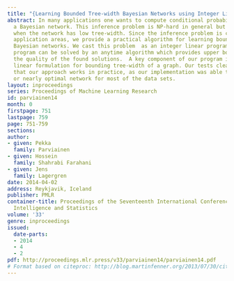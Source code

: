 ```yaml
---
title: "{Learning Bounded Tree-width Bayesian Networks using Integer Linear Programming}"
abstract: In many applications one wants to compute conditional probabilities given
  a Bayesian network. This inference problem is NP-hard in general but becomes tractable
  when the network has low tree-width. Since the inference problem is common in many
  application areas, we provide a practical algorithm for learning bounded tree-width
  Bayesian networks. We cast this problem  as an integer linear program (ILP). The
  program can be solved by an anytime algorithm which provides upper bounds to assess
  the quality of the found solutions.  A key component of our program is a novel integer
  linear formulation for bounding tree-width of a graph. Our tests clearly indicate
  that our approach works in practice, as our implementation was able to find an optimal
  or nearly optimal network for most of the data sets.
layout: inproceedings
series: Proceedings of Machine Learning Research
id: parviainen14
month: 0
firstpage: 751
lastpage: 759
page: 751-759
sections: 
author:
- given: Pekka
  family: Parviainen
- given: Hossein
  family: Shahrabi Farahani
- given: Jens
  family: Lagergren
date: 2014-04-02
address: Reykjavik, Iceland
publisher: PMLR
container-title: Proceedings of the Seventeenth International Conference on Artificial
  Intelligence and Statistics
volume: '33'
genre: inproceedings
issued:
  date-parts:
  - 2014
  - 4
  - 2
pdf: http://proceedings.mlr.press/v33/parviainen14/parviainen14.pdf
# Format based on citeproc: http://blog.martinfenner.org/2013/07/30/citeproc-yaml-for-bibliographies/
---
```

